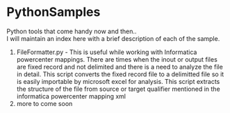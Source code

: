 PythonSamples
=============

Python tools that come handy now and then.. 
</br>I will maintain an index here with a brief description of each of the sample.
<ol>
<li>FileFormatter.py - This is useful while working with Informatica powercenter mappings. There are times when the inout or output files are fixed record and not delimited and there is a need to analyze the file in detail. This script converts the fixed record file to a delimitted file so it is easily importable by microsoft excel for analysis. This script extracts the structure of the file from source or target qualifier mentioned in the informatica powercenter mapping xml </li>
<li>more to come soon </li>
</ol>

